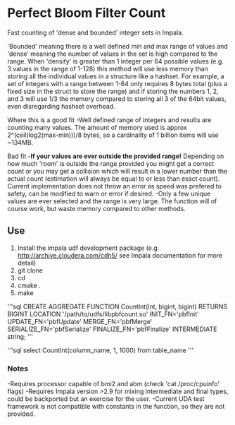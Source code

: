 # Perfect Bloom Filter Count
Fast counting of 'dense and bounded' integer sets in Impala. 

'Bounded' meaning there is a well defined min and max range of values and 'dense' meaning the number of values in the set is high compared to the range.  When 'density' is greater than 1 integer per 64 possible values (e.g. 3 values in the range of 1-128) this method will use less memory than storing all the individual values in a structure like a hashset. For example, a set of integers with a range between 1-64 only requires 8 bytes total (plus a fixed size in the struct to store the range) and if storing the numbers 1, 2, and 3 will use 1/3 the memory compared to storing all 3 of the 64bit values, even disregarding hashset overhead.

Where this is a good fit
-Well defined range of integers and results are counting many values.  The amount of memory used is approx 2^(ceil(log2(max-min)))/8 bytes, so a cardinality of 1 billion items will use ~134MB.

Bad fit
-**If your values are ever outside the provided range!** Depending on how much 'room' is outside the range provided you might get a correct count or you may get a collision which will result in a lower number than the actual count (estimation will always be equal to or less than exact count).  Current implementation does not throw an error as speed was prefered to safety, can be modified to warn or error if desired.
-Only a few unique values are ever selected and the range is very large.  The function will of course work, but waste memory compared to other methods.

## Use

1. Install the impala udf development package (e.g. <http://archive.cloudera.com/cdh5/> see Impala documentation for more detail)
2. git clone <repo url here>
3. cd <repo dir here>
4. cmake .
5. make

'''sql
CREATE AGGREGATE FUNCTION CountInt(int, bigint, bigint) RETURNS BIGINT
LOCATION '/path/to/udfs/libpbfcount.so'
INIT_FN='pbfInit'
UPDATE_FN='pbfUpdate'
MERGE_FN='pbfMerge'
SERIALIZE_FN='pbfSerialize'
FINALIZE_FN='pbfFinalize'
INTERMEDIATE string;
'''

'''sql
select CountInt(column_name, 1, 1000) from table_name 
'''

### Notes
-Requires processor capable of bmi2 and abm (check 'cat /proc/cpuinfo' flags)
-Requires Impala version >2.9 for mixing intermediate and final types, could be backported but an exercise for the user.
-Current UDA test framework is not compatible with constants in the function, so they are not provided.